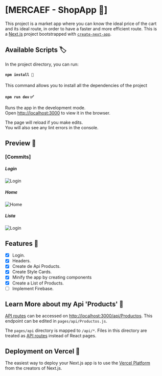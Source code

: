 # [MERCAEF - ShopApp 🛒]

This project is a market app where you can know the ideal price of the cart and its ideal route, in order to have a faster and more efficient route.
This is a [Next.js](https://nextjs.org/) project bootstrapped with [`create-next-app`](https://github.com/vercel/next.js/tree/canary/packages/create-next-app).

## Available Scripts 🏷️

In the project directory, you can run:

#### `npm install 🧬`
This command allows you to install all the dependencies of the project

#### `npm run dev` ✅

Runs the app in the development mode.\
Open [http://localhost:3000](http://localhost:3000) to view it in the browser.

The page will reload if you make edits.\
You will also see any lint errors in the console.

## Preview 📰
### **[Commits]**
##### _Login_
![Login](https://user-images.githubusercontent.com/61436653/126052493-88caddda-9941-41c4-b9cd-8e0742a191ea.jpg)

##### _Home_
![Home](https://user-images.githubusercontent.com/61436653/126705594-6a9609e8-501c-4121-8fe5-af750aa89f8e.jpg)

##### _Lista_
![Login](https://user-images.githubusercontent.com/61436653/126705591-a638c7ac-c9a0-4176-8ef6-a597eddedeae.jpg)

## Features 📝

- [x] Login. 
- [x] Headers.
- [x] Create de Api Products.
- [x] Create Style Cards.
- [x] Minify the app by creating components
- [x] Create a List of Products.
- [ ] Implement Firebase.

## Learn More about my Api 'Products' 🤔

[API routes](https://nextjs.org/docs/api-routes/introduction) can be accessed on [http://localhost:3000/api/Productos](http://localhost:3000/api/Productos). This endpoint can be edited in `pages/api/Productos.js`.

The `pages/api` directory is mapped to `/api/*`. Files in this directory are treated as [API routes](https://nextjs.org/docs/api-routes/introduction) instead of React pages.

## Deployment on Vercel 🚀

The easiest way to deploy your Next.js app is to use the [Vercel Platform](https://vercel.com/new?utm_medium=default-template&filter=next.js&utm_source=create-next-app&utm_campaign=create-next-app-readme) from the creators of Next.js.

